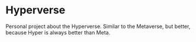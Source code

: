 # Hyperverse

Personal project about the Hyperverse. Similar to the Metaverse, but better, because Hyper is always better than Meta.

